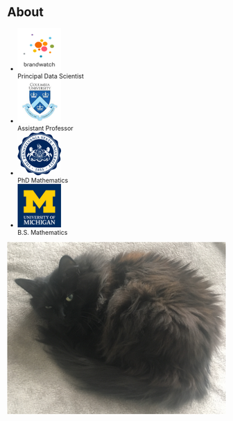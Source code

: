 # About

<div id="about">
   <ul>
      <li>
         <a href="https://www.brandwatch.com/">
            <img src="/resources/brandwatch.png" title="Brandwatch" width="100" height="100">
         </a>
         <div>Principal Data Scientist</div>
      </li>
      <li>
         <a href="https://www.math.columbia.edu/">
            <img src="/resources/columbia.jpeg" title="Columbia University" width="100" height="100">
         </a>
         <div>Assistant Professor</div>
      </li>
      <li>
         <a href="https://math.psu.edu/">
            <img src="/resources/psu.jpeg" title="Penn State" width="100" height="100">
         </a>
         <div>PhD Mathematics</div>
      </li>
      <li>
         <a href="https://lsa.umich.edu/math">
            <img src="/resources/um.jpeg" title="University of Michigan" width="100" height="100">
         </a>
         <div>B.S. Mathematics</div>
      </li>
   </ul>
</div>

<p>
<img src="/resources/luna.png" title="Luna">
</p>
